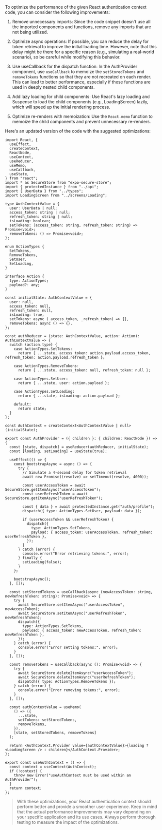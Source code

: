 To optimize the performance of the given React authentication context code, you can consider the following improvements:

1. Remove unnecessary imports:
   Since the code snippet doesn't use all the imported components and functions, remove any imports that are not being utilized.

2. Optimize async operations:
   If possible, you can reduce the delay for token retrieval to improve the initial loading time. However, note that this delay might be there for a specific reason (e.g., simulating a real-world scenario), so be careful while modifying this behavior.

3. Use useCallback for the dispatch function:
   In the AuthProvider component, use `useCallback` to memoize the `setStoredTokens` and `removeTokens` functions so that they are not recreated on each render. This can lead to better performance, especially if these functions are used in deeply nested child components.

4. Add lazy loading for child components:
   Use React's lazy loading and Suspense to load the child components (e.g., LoadingScreen) lazily, which will speed up the initial rendering process.

5. Optimize re-renders with memoization:
   Use the `React.memo` function to memoize the child components and prevent unnecessary re-renders.

Here's an updated version of the code with the suggested optimizations:

```tsx
import React, {
  useEffect,
  createContext,
  ReactNode,
  useContext,
  useReducer,
  useMemo,
  useCallback,
  useState,
} from "react";
import * as SecureStore from "expo-secure-store";
import { protectedInstance } from "../api";
import { UserData } from "../types";
import LoadingScreen from "../screens/Loading";

type AuthContextValue = {
  user: UserData | null;
  access_token: string | null;
  refresh_token: string | null;
  isLoading: boolean;
  setTokens: (access_token: string, refresh_token: string) => Promise<void>;
  removeTokens: () => Promise<void>;
};

enum ActionTypes {
  SetTokens,
  RemoveTokens,
  SetUser,
  SetLoading,
}

interface Action {
  type: ActionTypes;
  payload?: any;
}

const initialState: AuthContextValue = {
  user: null,
  access_token: null,
  refresh_token: null,
  isLoading: true,
  setTokens: async (_access_token, _refresh_token) => {},
  removeTokens: async () => {},
};

const authReducer = (state: AuthContextValue, action: Action): AuthContextValue => {
  switch (action.type) {
    case ActionTypes.SetTokens:
      return { ...state, access_token: action.payload.access_token, refresh_token: action.payload.refresh_token };

    case ActionTypes.RemoveTokens:
      return { ...state, access_token: null, refresh_token: null };

    case ActionTypes.SetUser:
      return { ...state, user: action.payload };

    case ActionTypes.SetLoading:
      return { ...state, isLoading: action.payload };

    default:
      return state;
  }
};

const AuthContext = createContext<AuthContextValue | null>(initialState);

export const AuthProvider = ({ children }: { children: ReactNode }) => {
  const [state, dispatch] = useReducer(authReducer, initialState);
  const [loading, setLoading] = useState(true);

  useEffect(() => {
    const bootstrapAsync = async () => {
      try {
        // Simulate a 4-second delay for token retrieval
        await new Promise((resolve) => setTimeout(resolve, 4000));

        const userAccessToken = await SecureStore.getItemAsync("userAccessToken");
        const userRefreshToken = await SecureStore.getItemAsync("userRefreshToken");

        const { data } = await protectedInstance.get("auth/profile");
        dispatch({ type: ActionTypes.SetUser, payload: data });

        if (userAccessToken && userRefreshToken) {
          dispatch({
            type: ActionTypes.SetTokens,
            payload: { access_token: userAccessToken, refresh_token: userRefreshToken },
          });
        }
      } catch (error) {
        console.error("Error retrieving tokens:", error);
      } finally {
        setLoading(false);
      }
    };

    bootstrapAsync();
  }, []);

  const setStoredTokens = useCallback(async (newAccessToken: string, newRefreshToken: string): Promise<void> => {
    try {
      await SecureStore.setItemAsync("userAccessToken", newAccessToken);
      await SecureStore.setItemAsync("userRefreshToken", newRefreshToken);
      dispatch({
        type: ActionTypes.SetTokens,
        payload: { access_token: newAccessToken, refresh_token: newRefreshToken },
      });
    } catch (error) {
      console.error("Error setting tokens:", error);
    }
  }, []);

  const removeTokens = useCallback(async (): Promise<void> => {
    try {
      await SecureStore.deleteItemAsync("userAccessToken");
      await SecureStore.deleteItemAsync("userRefreshToken");
      dispatch({ type: ActionTypes.RemoveTokens });
    } catch (error) {
      console.error("Error removing tokens:", error);
    }
  }, []);

  const authContextValue = useMemo(
    () => ({
      ...state,
      setTokens: setStoredTokens,
      removeTokens,
    }),
    [state, setStoredTokens, removeTokens]
  );

  return <AuthContext.Provider value={authContextValue}>{loading ? <LoadingScreen /> : children}</AuthContext.Provider>;
};

export const useAuthContext = () => {
  const context = useContext(AuthContext);
  if (!context) {
    throw new Error("useAuthContext must be used within an AuthProvider");
  }
  return context;
};

```
> With these optimizations, your React authentication context should perform better and provide a smoother user experience. Keep in mind that the actual performance improvements may vary depending on your specific application and its use cases. Always perform thorough testing to measure the impact of the optimizations.